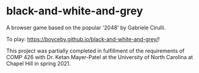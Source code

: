 # black-and-white-and-grey
A browser game based on the popular '2048' by Gabriele Cirulli.

To play: https://boyceby.github.io/black-and-white-and-grey/!

This project was partially completed in fulfillment of the requirements of COMP 426 with Dr. Ketan Mayer-Patel at the University of North Carolina at Chapel Hill in spring 2021.
